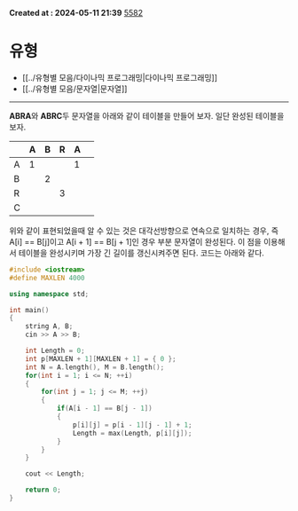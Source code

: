 **Created at : 2024-05-11 21:39**
[5582](https://www.acmicpc.net/problem/5582)
# 유형
- [[../유형별 모음/다이나믹 프로그래밍|다이나믹 프로그래밍]]
- [[../유형별 모음/문자열|문자열]]
***

**ABRA**와 **ABRC**두 문자열을 아래와 같이 테이블을 만들어 보자. 일단 완성된 테이블을 보자.


|     | A   | B   | R   | A   |     |
| :-- | :-- | :-- | :-- | :-- | --- |
| A   | 1   |     |     | 1   |     |
| B   |     | 2   |     |     |     |
| R   |     |     | 3   |     |     |
| C   |     |     |     |     |     |
위와 같이 표현되었을때 알 수 있는 것은 대각선방향으로 연속으로 일치하는 경우, 즉 A\[i] == B\[j]이고 A\[i + 1] == B\[j + 1]인 경우 부분 문자열이 완성된다. 이 점을 이용해서 테이블을 완성시키며 가장 긴 길이를 갱신시켜주면 된다.
코드는 아래와 같다.

```cpp
#include <iostream>
#define MAXLEN 4000

using namespace std;

int main()
{
    string A, B;
    cin >> A >> B;

    int Length = 0;
    int p[MAXLEN + 1][MAXLEN + 1] = { 0 };
    int N = A.length(), M = B.length();
    for(int i = 1; i <= N; ++i)
    {
        for(int j = 1; j <= M; ++j)
        {
            if(A[i - 1] == B[j - 1])
            {
                p[i][j] = p[i - 1][j - 1] + 1;
                Length = max(Length, p[i][j]);
            }
        }
    }    

    cout << Length;

    return 0;
}
```